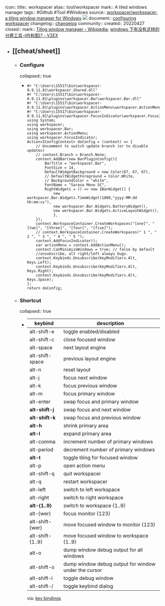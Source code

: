 icon::
title:: workspacer
alias:: tool/workspacer
mark:: A tiled windows manager
tags:: #Github #Tool #Windows
source:: [workspacer/workspacer: a tiling window manager for Windows](https://github.com/workspacer/workspacer)  ![](https://img.shields.io/github/stars/workspacer/workspacer)
document:: [configuring workspacer](https://workspacer.org/config/)
changelog:: [changelog](https://workspacer.org/changelog/)
community::
created:: 20220427
closed::
mark:: [Tiling window manager - Wikipedia](https://en.wikipedia.org/wiki/Tiling_window_manager); [windows 下有没有这样的分屏工具-(内有图)? - V2EX](https://www.v2ex.com/t/429177#; )
- ## [[cheat/sheet]]
  - ### Configure
    collapsed:: true
    - ```
      #r "C:\Users\15517\bin\workspacer-0.9.11.81\workspacer.Shared.dll"
      #r "C:\Users\15517\bin\workspacer-0.9.11.81\plugins\workspacer.Bar\workspacer.Bar.dll"
      #r "C:\Users\15517\bin\workspacer-0.9.11.81\plugins\workspacer.ActionMenu\workspacer.ActionMenu.dll"
      #r "C:\Users\15517\bin\workspacer-0.9.11.81\plugins\workspacer.FocusIndicator\workspacer.FocusIndicator.dll"
      using System;
      using workspacer;
      using workspacer.Bar;
      using workspacer.ActionMenu;
      using workspacer.FocusIndicator;
      Action<IConfigContext> doConfig = (context) => {
          // Uncomment to switch update branch (or to disable updates)
          // context.Branch = Branch.None;
          context.AddBar(new BarPluginConfig(){
              BarTitle = "workspacer.Bar",
              FontSize = 14,
              DefaultWidgetBackground = new Color(67, 67, 67),
              // DefaultWidgetForeground = Color.White,
              // BackgroundColor = "white",
              FontName = "Sarasa Mono SC",
              RightWidgets = () => new IBarWidget[] {
                  new workspacer.Bar.Widgets.TimeWidget(1000,"yyyy-MM-dd  hh:mm:ss"),
                  new workspacer.Bar.Widgets.BatteryWidget(),
                  new workspacer.Bar.Widgets.ActiveLayoutWidget(),
                  },
          });
          context.WorkspaceContainer.CreateWorkspaces("[one]", "[two]", "[three]", "[four]", "[five]");
          // context.WorkspaceContainer.CreateWorkspaces(" 1 ", " 2 ", " 3 ", " 4 ", " 5 ");
          context.AddFocusIndicator();
          var actionMenu = context.AddActionMenu();
          context.CanMinimizeWindows = true; // false by default
          //unsubscribe, alt right/left always bugs.
          context.Keybinds.Unsubscribe(KeyModifiers.Alt, Keys.Left);
          context.Keybinds.Unsubscribe(KeyModifiers.Alt, Keys.Right);
          context.Keybinds.Unsubscribe(KeyModifiers.Alt, Keys.Space);
      };
      return doConfig;
      ```
  - ### Shortcut
    collapsed:: true
    - | keybind          | description                                          |
      |------------------|------------------------------------------------------|
      | alt-shift-e      | toggle enabled/disabled                              |
      | alt-shift-c      | close focused window                                 |
      | alt-space        | next layout engine                                   |
      | alt-shift-space  | previous layout engine                               |
      | alt-n            | reset layout                                         |
      | alt-j            | focus next window                                    |
      | alt-k            | focus previous window                                |
      | alt-m            | focus primary window                                 |
      | alt-enter        | swap focus and primary window                        |
      | **alt-shift-j**      | swap focus and next window                           |
      | **alt-shift-k**      | swap focus and previous window                       |
      | **alt-h**            | shrink primary area                                  |
      | **alt-l**            | expand primary area                                  |
      | alt-comma        | increment number of primary windows                  |
      | alt-period       | decrement number of primary windows                  |
      | **alt-t**            | toggle tiling for focused window                     |
      | alt-p            | open action menu                                     |
      | alt-shift-q      | quit workspacer                                      |
      | alt-q            | restart workspacer                                   |
      | alt-left         | switch to left workspace                             |
      | alt-right        | switch to right workspace                            |
      | **alt-{1..9}**       | switch to workspace {1..9}                           |
      | alt-{wer}        | focus monitor {123}                                  |
      | alt-shift-{wer}  | move focused window to monitor {123}                 |
      | alt-shift-{1..9} | move focused window to workspace {1..9}              |
      | alt-o            | dump window debug output for all windows             |
      | alt-shift-o      | dump window debug output for window under the cursor |
      | alt-shift-i      | toggle debug window                                  |
      | alt-shift-/      | toggle keybind dialog                                |
      via: [key bindings](https://workspacer.org/keybindings/)